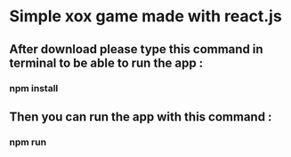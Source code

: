 # Simple xox game made with react.js

## After download please type this command in terminal to be able to run the app :

### npm install

## Then you can run the app with this command :

### npm run
